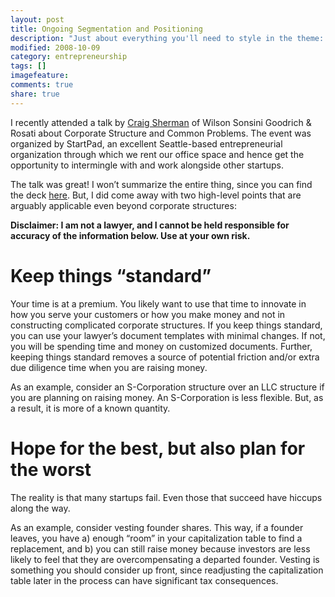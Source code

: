 ```yaml
---
layout: post
title: Ongoing Segmentation and Positioning
description: "Just about everything you'll need to style in the theme: headings, paragraphs, blockquotes, tables, code blocks, and more."
modified: 2008-10-09
category: entrepreneurship
tags: []
imagefeature:
comments: true
share: true
---
```

I recently attended a talk by [Craig Sherman](https://www.wsgr.com/WSGR/DBIndex.aspx?SectionName=attorneys/BIOS/6863.htm) of Wilson Sonsini Goodrich & Rosati about Corporate Structure and Common Problems.  The event was organized by StartPad, an excellent Seattle-based entrepreneurial organization through which we rent our office space and hence get the opportunity to intermingle with and work alongside other startups.

The talk was great!  I won’t summarize the entire thing, since you can find the deck  [here](http://www.slideshare.net/startpad/startpad-countdown-9-corporate-structures-common-problems-470918).  But, I did come away with two high-level points that are arguably applicable even beyond corporate structures:

**Disclaimer: I am not a lawyer, and I cannot be held responsible for accuracy of the information below. Use at your own risk.**

# Keep things “standard”
Your time is at a premium.  You likely want to use that time to innovate in how you serve your customers or how you make money and not in constructing complicated corporate structures.  If you keep things standard, you can use your lawyer’s document templates with minimal changes.  If not, you will be spending time and money on customized documents.  Further, keeping things standard removes a source of potential friction and/or extra due diligence time when you are raising money.

As an example, consider an S-Corporation structure over an LLC structure if you are planning on raising money.  An S-Corporation is less flexible.  But, as a result, it is more of a known quantity.

# Hope for the best, but also plan for the worst
The reality is that many startups fail.  Even those that succeed have hiccups along the way.

As an example, consider vesting founder shares.  This way, if a founder leaves, you have a) enough “room” in your capitalization table to find a replacement, and b) you can still raise money because investors are less likely to feel that they are overcompensating a departed founder.  Vesting is something you should consider up front, since readjusting the capitalization table later in the process can have significant tax consequences.